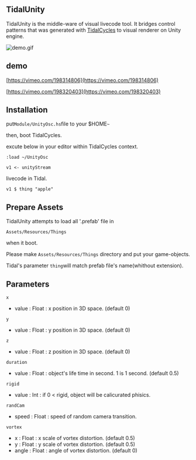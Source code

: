 TidalUnity
---

TidalUnity is the middle-ware of visual livecode tool. It bridges control patterns that was generated with [TidalCycles](https://tidalcycles.org) to visual renderer on Unity engine.


![demo.gif](media/demo.gif)

## demo

[https://vimeo.com/198314806](https://vimeo.com/198314806)

[https://vimeo.com/198320403](https://vimeo.com/198320403)

## Installation

put```Module/UnityOsc.hs```file to your $HOME```~```

then, boot TidalCycles.

excute below in your editor within TidalCycles context.

```
:load ~/UnityOsc

v1 <- unityStream
```

livecode in Tidal.

```
v1 $ thing "apple"
```

## Prepare Assets

TidalUnity attempts to load all '.prefab' file in

``Assets/Resources/Things``

when it boot.

Please make ``Assets/Resources/Things`` directory and put your game-objects. 

Tidal's parameter ```thing```will match prefab file's name(whithout extension).

## Parameters

```
x 
```

- value : Float : x position in 3D space. (default 0)

```
y
```

- value : Float : y position in 3D space. (default 0)

```
z
```

- value : Float : z position in 3D space. (default 0)


```
duration
```

- value : Float : object's life time in second. 1 is 1 second. (default 0.5)


```
rigid
```

- value : Int : if 0 < rigid, object will be calicurated phisics.


```
randCam
```

- speed : Float : speed of random camera transition.


```
vortex
```

- x : Float : x scale of vortex distortion. (default 0.5)
- y : Float : y scale of vortex distortion. (default 0.5)
- angle : Float : angle of vortex distortion. (default 0)

